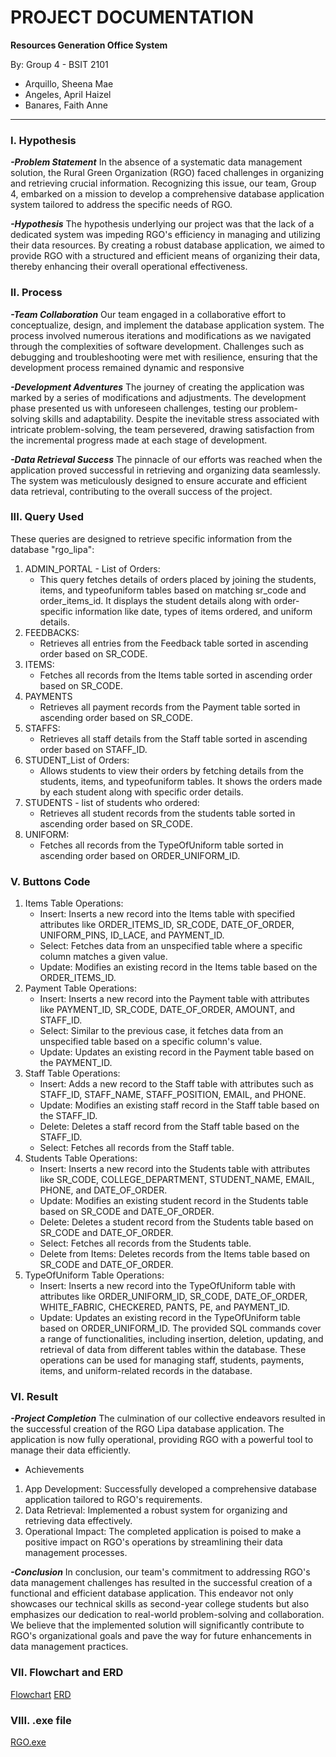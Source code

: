 # PROJECT DOCUMENTATION
**Resources Generation Office System**

By: Group 4 - BSIT 2101

- Arquillo, Sheena Mae
- Angeles, April Haizel
- Banares, Faith Anne

----------------------------------------
### I. Hypothesis
___-Problem Statement___
In the absence of a systematic data management solution, the Rural Green Organization (RGO) faced
challenges in organizing and retrieving crucial information. Recognizing this issue, our team, Group
4, embarked on a mission to develop a comprehensive database application system tailored to
address the specific needs of RGO.

___-Hypothesis___
The hypothesis underlying our project was that the lack of a dedicated system was impeding RGO's
efficiency in managing and utilizing their data resources. By creating a robust database application,
we aimed to provide RGO with a structured and efficient means of organizing their data, thereby
enhancing their overall operational effectiveness.

### II. Process
___-Team Collaboration___
Our team engaged in a collaborative effort to conceptualize, design, and implement the database
application system. The process involved numerous iterations and modifications as we navigated
through the complexities of software development. Challenges such as debugging and
troubleshooting were met with resilience, ensuring that the development process remained
dynamic and responsive

___-Development Adventures___
The journey of creating the application was marked by a series of modifications and adjustments.
The development phase presented us with unforeseen challenges, testing our problem-solving
skills and adaptability. Despite the inevitable stress associated with intricate problem-solving, the
team persevered, drawing satisfaction from the incremental progress made at each stage of
development.


___-Data Retrieval Success___
The pinnacle of our efforts was reached when the application proved successful in retrieving and
organizing data seamlessly. The system was meticulously designed to ensure accurate and efficient
data retrieval, contributing to the overall success of the project.


### III.  Query Used
These queries are designed to retrieve specific information from the database "rgo_lipa":

1. ADMIN_PORTAL - List of Orders:
	- This query fetches details of orders placed by joining the students, items, and typeofuniform tables
based on matching sr_code and order_items_id. It displays the student details along with order-specific
information like date, types of items ordered, and uniform details.
2. FEEDBACKS:
	- Retrieves all entries from the Feedback table sorted in ascending order based on SR_CODE.
3. ITEMS:
	- Fetches all records from the Items table sorted in ascending order based on SR_CODE.
4. PAYMENTS
	- Retrieves all payment records from the Payment table sorted in ascending order based on SR_CODE.
5. STAFFS:
	- Retrieves all staff details from the Staff table sorted in ascending order based on STAFF_ID.
6. STUDENT_List of Orders:
	- Allows students to view their orders by fetching details from the students, items, and typeofuniform
tables. It shows the orders made by each student along with specific order details.
7. STUDENTS - list of students who ordered:
	- Retrieves all student records from the students table sorted in ascending order based on SR_CODE.
8. UNIFORM:
	- Fetches all records from the TypeOfUniform table sorted in ascending order based on
ORDER_UNIFORM_ID.


### V. Buttons Code

1. Items Table Operations:
	- Insert:
 Inserts a new record into the Items table with specified attributes like ORDER_ITEMS_ID,
SR_CODE, DATE_OF_ORDER, UNIFORM_PINS, ID_LACE, and PAYMENT_ID.
	- Select:
Fetches data from an unspecified table where a specific column matches a given value.
	- Update:
Modifies an existing record in the Items table based on the ORDER_ITEMS_ID.
2. Payment Table Operations:
	- Insert: Inserts a new record into the Payment table with attributes like PAYMENT_ID, SR_CODE,
DATE_OF_ORDER, AMOUNT, and STAFF_ID.
	- Select:
 Similar to the previous case, it fetches data from an unspecified table based on a specific column's
value.
	- Update:
 Updates an existing record in the Payment table based on the PAYMENT_ID.
3. Staff Table Operations:
	- Insert:
Adds a new record to the Staff table with attributes such as STAFF_ID, STAFF_NAME,
STAFF_POSITION, EMAIL, and PHONE.
	- Update:
 Modifies an existing staff record in the Staff table based on the STAFF_ID.
	- Delete:
 Deletes a staff record from the Staff table based on the STAFF_ID.
	- Select:
Fetches all records from the Staff table.
4. Students Table Operations:
	- Insert:
 Inserts a new record into the Students table with attributes like SR_CODE,
COLLEGE_DEPARTMENT, STUDENT_NAME, EMAIL, PHONE, and DATE_OF_ORDER.
	- Update:
Modifies an existing student record in the Students table based on SR_CODE and
DATE_OF_ORDER.
	- Delete:
Deletes a student record from the Students table based on SR_CODE and DATE_OF_ORDER.
	- Select:
 Fetches all records from the Students table.
	- Delete from Items:
 Deletes records from the Items table based on SR_CODE and DATE_OF_ORDER.
5. TypeOfUniform Table Operations:
	- Insert:
 Inserts a new record into the TypeOfUniform table with attributes like ORDER_UNIFORM_ID,
SR_CODE, DATE_OF_ORDER, WHITE_FABRIC, CHECKERED, PANTS, PE, and PAYMENT_ID.
	- Update:
 Updates an existing record in the TypeOfUniform table based on ORDER_UNIFORM_ID.
The provided SQL commands cover a range of functionalities, including insertion, deletion,
updating, and retrieval of data from different tables within the database. These operations can be
used for managing staff, students, payments, items, and uniform-related records in the database.

### VI. Result
___-Project Completion___
The culmination of our collective endeavors resulted in the successful creation of the RGO Lipa
database application. The application is now fully operational, providing RGO with a powerful tool
to manage their data efficiently.

- Achievements
1. App Development: Successfully developed a comprehensive database application tailored
to RGO's requirements.
2. Data Retrieval: Implemented a robust system for organizing and retrieving data effectively.
3. Operational Impact: The completed application is poised to make a positive impact on
RGO's operations by streamlining their data management processes.

___-Conclusion___
In conclusion, our team's commitment to addressing RGO's data management challenges has
resulted in the successful creation of a functional and efficient database application. This endeavor
not only showcases our technical skills as second-year college students but also emphasizes our
dedication to real-world problem-solving and collaboration. We believe that the implemented
solution will significantly contribute to RGO's organizational goals and pave the way for future
enhancements in data management practices.

### VII. Flowchart and ERD
[Flowchart](https://drive.google.com/file/d/1jzfBrCtnLlm6DJeCTgt00sZ7vTAsYsuJ/view?usp=sharing)
[ERD](https://drive.google.com/file/d/1t0M9dmYSzVfEogpwSJdRJbrU_1lZPcgt/view?usp=sharing)

### VIII. .exe file
[RGO.exe](https://drive.google.com/drive/folders/18kseyVo9h9x3yiczhdKhKqNvz2_Qg2Re?usp=sharing)


